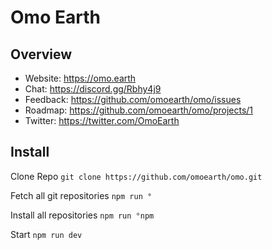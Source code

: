 # Omo Earth

## Overview

- Website: https://omo.earth
- Chat: https://discord.gg/Rbhy4j9
- Feedback: https://github.com/omoearth/omo/issues
- Roadmap: https://github.com/omoearth/omo/projects/1
- Twitter: https://twitter.com/OmoEarth


## Install

Clone Repo
`git clone https://github.com/omoearth/omo.git`

Fetch all git repositories
`npm run °`

Install all repositories
`npm run °npm`

Start
`npm run dev`
